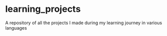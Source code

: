 # learning_projects
A repository of all the projects I made during my learning journey in various languages
